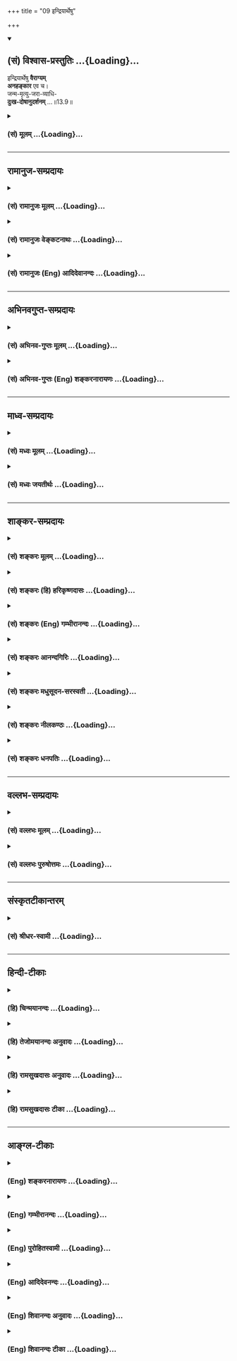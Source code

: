 +++
title = "09 इन्द्रियार्थेषु"

+++
<div class="js_include" newlevelforh1="2" title="(सं) विश्वास-प्रस्तुतिः" unfilled url="/mahAbhAratam/shlokashaH/06-bhIShma-parva/03-bhagavad-gItA-parva/saMskRtam/vishvAsa-prastutiH/13_xetra-xetrajna-yogaH/09_indriyArtheShu.md">
<details open><summary><h2>(सं) विश्वास-प्रस्तुतिः ...{Loading}...</h2></summary>

इन्द्रियार्थेषु **वैराग्यम्**  
**अनहङ्कार** एव च।  
जन्म-मृत्यु-जरा-व्याधि-  
**दुःख-दोषानुदर्शनम्** …॥13.9॥
</details>
</div>
<div class="js_include collapsed" newlevelforh1="3" title="(सं) मूलम्" unfilled url="/mahAbhAratam/shlokashaH/06-bhIShma-parva/03-bhagavad-gItA-parva/saMskRtam/mUlam/13_xetra-xetrajna-yogaH/09_indriyArtheShu.md">
<details><summary><h3>(सं) मूलम् ...{Loading}...</h3></summary>

इन्द्रियार्थेषु वैराग्यमनहङ्कार एव च।  
जन्ममृत्युजराव्याधिदुःखदोषानुदर्शनम्।।13.9।।
</details>
</div>


_________________
## रामानुज-सम्प्रदायः
<div class="js_include collapsed" newlevelforh1="3" title="(सं) रामानुजः मूलम्" unfilled url="/mahAbhAratam/shlokashaH/06-bhIShma-parva/03-bhagavad-gItA-parva/saMskRtam/rAmAnujaH/mUlam/13_xetra-xetrajna-yogaH/09_indriyArtheShu.md">
<details><summary><h3>(सं) रामानुजः मूलम् ...{Loading}...</h3></summary>

।।13.8।।**इन्द्रियार्थेषु** **वैराग्यम्** आत्मव्यतिरिक्तेषु विषयेषु
सदोषतानुसंधानेन उद्वेजनम्। **अनहंकारः** अनात्मनि देहे
आत्माभिमानरहितत्वम्; प्रदर्शनार्थम् इदम्; अनात्मीयेषु
आत्मीयाभिमानरहितत्वं च अपिविवक्षितम्।
**जन्ममृत्युजराव्याधिदुःखदोषानुदर्शनम्** -- सशरीरत्वे
जन्ममृत्युजराव्याधिदुःखस्वरूपस्य दोषस्य अवर्जनीयत्वानुसंधानम्।

</details>
</div>
<div class="js_include collapsed" newlevelforh1="3" title="(सं) रामानुजः वेङ्कटनाथः" unfilled url="/mahAbhAratam/shlokashaH/06-bhIShma-parva/03-bhagavad-gItA-parva/saMskRtam/rAmAnujaH/venkaTanAthaH/13_xetra-xetrajna-yogaH/09_indriyArtheShu.md">
<details><summary><h3>(सं) रामानुजः वेङ्कटनाथः ...{Loading}...</h3></summary>

  
  
।।13.9।। बाह्यविषयवैराग्यं हि आत्मरागनिबन्धनमित्यभिप्रायेणाह --
आत्मव्यतिरिक्तेषु विषयेष्विति। विरागस्य भावो वैराग्यम्;
तत्प्रकारमाहसदोषतानुसन्धानेनोद्वेजनमिति।
दुःखसाध्यत्वदुःखमिश्रत्वनश्वरत्वादिभिस्तेषां दोषमयत्वम्।
गर्वरूपस्याहङ्कारस्य पूर्वं निषेधादत्राहङ्कारशब्देन देहात्मभ्रमो
निवार्यत इत्याहअनात्मनीति। अहङ्कारस्य निषेधस्तन्मूलस्य सर्वत्र
तत्सहपठितस्य ममकारस्यापि निषेधं प्रदर्शयितुमित्याहप्रदर्शनार्थमिति।
शरीरप्रयुक्तजन्मादिदोषदर्शनं न ह वै सशरीरस्य सतः प्रियाप्रिययोः
\[छां.उ.8।12।1\] इत्यादिप्रकारेण शरीरस्य
हेयताप्रतिपत्त्यर्थमित्यभिप्रायेणाहसशरीरत्व इति।
जन्ममृत्युजराव्याधिभिर्जन्यं दुःखं जन्ममृत्युजराव्याधिदुःखम्; स एव दोष
इति समासार्थः। जन्मादय एव वा दुःखान्ताः सर्वे दुःखसाधनत्वाद्दुःखत्वाच्च
दोषाः। नहि तुषतण्डुलवच्छरीरमवस्थाप्य दोषाः परिहर्तुं शक्या इति दर्शयितुं
अवर्जनीयत्वोक्तिः। अनुदर्शनं भूयोभूयोदर्शनमित्याहअनुसन्धानमिति।  
  

</details>
</div>
<div class="js_include collapsed" newlevelforh1="3" title="(सं) रामानुजः (Eng) आदिदेवानन्दः" unfilled url="/mahAbhAratam/shlokashaH/06-bhIShma-parva/03-bhagavad-gItA-parva/saMskRtam/rAmAnujaH/english/AdidevAnandaH/13_xetra-xetrajna-yogaH/09_indriyArtheShu.md">
<details><summary><h3>(सं) रामानुजः (Eng) आदिदेवानन्दः ...{Loading}...</h3></summary>

13.9 'Absence of desire' with regard to sense-objects means dispassion towards all objects different from the spiritual self by the constant awareness of the evil in them. 'Absence of egotism' means freedom from the misconception that the self is the body, which is in reality different from the self. This is only an illustration standing for other misconceptions too. It indicates freedom from the feeling of possession towards things which do not belong to one. 'Perception of evil in birth,
death, old age, disease and sorrow' means the constant contemplation on the inevitable evil of birth, death, old age and sorrow while in the body.

</details>
</div>


_________________
## अभिनवगुप्त-सम्प्रदायः
<div class="js_include collapsed" newlevelforh1="3" title="(सं) अभिनव-गुप्तः मूलम्" unfilled url="/mahAbhAratam/shlokashaH/06-bhIShma-parva/03-bhagavad-gItA-parva/saMskRtam/abhinava-guptaH/mUlam/13_xetra-xetrajna-yogaH/09_indriyArtheShu.md">
<details><summary><h3>(सं) अभिनव-गुप्तः मूलम् ...{Loading}...</h3></summary>
<div class="js_include" includetitle="false" newlevelforh1="5" unfilled="" url="/purANam/mahAbhAratam/06-bhIShma-parva/03-bhagavad-gItA-parva/saMskRtam/abhinava-guptaH/mUlam/13_xetra-xetrajna-yogaH/08_amAnitvamadambhit.md"></div>
</details>
</div>
<div class="js_include collapsed" newlevelforh1="3" title="(सं) अभिनव-गुप्तः (Eng) शङ्करनारायणः" unfilled url="/mahAbhAratam/shlokashaH/06-bhIShma-parva/03-bhagavad-gItA-parva/saMskRtam/abhinava-guptaH/english/shankaranArAyaNaH/13_xetra-xetrajna-yogaH/09_indriyArtheShu.md">
<details><summary><h3>(सं) अभिनव-गुप्तः (Eng) शङ्करनारायणः ...{Loading}...</h3></summary>
<div class="js_include" includetitle="false" newlevelforh1="5" unfilled="" url="/purANam/mahAbhAratam/06-bhIShma-parva/03-bhagavad-gItA-parva/saMskRtam/abhinava-guptaH/english/shankaranArAyaNaH/13_xetra-xetrajna-yogaH/12_adhyAtmajnAnanity.md"></div>
</details>
</div>


_________________
## माध्व-सम्प्रदायः
<div class="js_include collapsed" newlevelforh1="3" title="(सं) मध्वः मूलम्" unfilled url="/mahAbhAratam/shlokashaH/06-bhIShma-parva/03-bhagavad-gItA-parva/saMskRtam/madhvaH/mUlam/13_xetra-xetrajna-yogaH/09_indriyArtheShu.md">
<details><summary><h3>(सं) मध्वः मूलम् ...{Loading}...</h3></summary>

।।13.9।। Sri Madhvacharya did not comment on this sloka.

</details>
</div>
<div class="js_include collapsed" newlevelforh1="3" title="(सं) मध्वः जयतीर्थः" unfilled url="/mahAbhAratam/shlokashaH/06-bhIShma-parva/03-bhagavad-gItA-parva/saMskRtam/madhvaH/jayatIrthaH/13_xetra-xetrajna-yogaH/09_indriyArtheShu.md">
<details><summary><h3>(सं) मध्वः जयतीर्थः ...{Loading}...</h3></summary>

।।13.9।। Sri Jayatirtha did not comment on this sloka.

</details>
</div>


_________________
## शाङ्कर-सम्प्रदायः
<div class="js_include collapsed" newlevelforh1="3" title="(सं) शङ्करः मूलम्" unfilled url="/mahAbhAratam/shlokashaH/06-bhIShma-parva/03-bhagavad-gItA-parva/saMskRtam/shankaraH/mUlam/13_xetra-xetrajna-yogaH/09_indriyArtheShu.md">
<details><summary><h3>(सं) शङ्करः मूलम् ...{Loading}...</h3></summary>

।।13.9।। --,**इन्द्रियार्थेषु** शब्दादिषु दृष्टादृष्टेषु भोगेषु
विरागभावो **वैराग्यम् अनहंकारः** अहंकाराभावः **एव च
जन्ममृत्युजराव्याधिदुःखदोषानुदर्शनं** जन्म च मृत्युश्च जरा च व्याधयश्च
दुःखानि च तेषु जन्मादिदुःखान्तेषु प्रत्येकं दोषानुदर्शनम्। जन्मनि
गर्भवासयोनिद्वारनिःसरणं दोषः; तस्य अनुदर्शनमालोचनम्। तथा मृत्यौ
दोषानुदर्शनम्। तथा जरायां प्रज्ञाशक्तितेजोनिरोधदोषानुदर्शनं परिभूतता
चेति। तथा व्याधिषु शिरोरोगादिषु दोषानुदर्शनम्। तथा दुःखेषु
अध्यात्माधिभूताधिदैवनिमित्तेषु। अथवा दुःखान्येव दोषः दुःखदोषः तस्य
जन्मादिषु पूर्ववत् अनुदर्शनम् -- दुःखं जन्म; दुःखं मृत्युः; दुःखं जरा;
दुःखं व्याधयः। दुःखनिमित्तत्वात् जन्मादयः दुःखम्; न पुनः स्वरूपेणैव
दुःखमिति। एवं जन्मादिषु दुःखदोषानुदर्शनात् देहेन्द्रियादिविषयभोगेषु
वैराग्यमुपजायते। ततः प्रत्यगात्मनि प्रवृत्तिः करणानामात्मदर्शनाय।
एवं,ज्ञानहेतुत्वात् ज्ञानमुच्यते जन्मादिदुःखदोषानुदर्शनम्।। किञ्च --,

</details>
</div>
<div class="js_include collapsed" newlevelforh1="3" title="(सं) शङ्करः (हि) हरिकृष्णदासः" unfilled url="/mahAbhAratam/shlokashaH/06-bhIShma-parva/03-bhagavad-gItA-parva/saMskRtam/shankaraH/hindI/harikRShNadAsaH/13_xetra-xetrajna-yogaH/09_indriyArtheShu.md">
<details><summary><h3>(सं) शङ्करः (हि) हरिकृष्णदासः ...{Loading}...</h3></summary>

।।13.9।। तथा --, इन्द्रियोंके शब्दादि विषयोंमें वैराग्य अर्थात् ऐहिक और
पारलौकिक भोगोंमें आसक्तिका अभाव और,अनहंकार -- अहंकारका अभाव। तथा जन्म;
मृत्यु; जरा; रोग और दुःखोंमें अर्थात् जन्मसे लेकर दुःखपर्यन्त
प्रत्येकमें अलगअलग दोषोंका देखना। जन्ममें गर्भवास और योनिद्वारा बाहर
निकलनारूप जो दोष है उसको देखना -- उसपर विचार करना। वैसे ही मृत्युमें दोष
देखना; एवं बुढ़ापेमें प्रज्ञाशक्ति और तेजका तिरोभाव और तिरस्काररूप दोष
देखना; तथा शिरपीड़ादि रोगरूप व्याधियोंमें दोषोंका देखना; अध्यात्म;
अधिभूत और अधिदैवके निमित्तसे होनेवाले तीनों प्रकारके दुःखोंमें दोष
देखना। अथवा ( यह भी अर्थ किया जा सकता है कि ) दुःख ही दोष है; इस दुःखरूप
दोषको पहले कहे हुए प्रकारसे जन्मादिमें देखना अर्थात् जन्म दुःखमय है;
मरना दुःख है; बुढ़ापा दुःख है और सब रोग दुःख हैं -- इस प्रकार देखना;
परंतु ( यह ध्यान रहे कि ) ये जन्मादि दुःखके कारण होनेसे ही दुःख हैं;
स्वरूपसे दुःख नहीं हैं। इस प्रकार जन्मादिमें दुःखरूप दोषको बारंबार
देखनेसे शरीर; इन्द्रिय और विषयभोगोंमें वैराग्य उत्पन्न हो जाता है। उससे
मनइन्द्रियादि करणोंकी आत्मसाक्षात्कार करनेके लिये अन्तरात्मामें
प्रवृत्ति हो जाती है। इस प्रकार ज्ञानका कारण होनेसे जन्मादिमें दुःखरूप
दोषकी बारंबार आलोचना करना ज्ञान कहा जाता है।

</details>
</div>
<div class="js_include collapsed" newlevelforh1="3" title="(सं) शङ्करः (Eng) गम्भीरानन्दः" unfilled url="/mahAbhAratam/shlokashaH/06-bhIShma-parva/03-bhagavad-gItA-parva/saMskRtam/shankaraH/english/gambhIrAnandaH/13_xetra-xetrajna-yogaH/09_indriyArtheShu.md">
<details><summary><h3>(सं) शङ्करः (Eng) गम्भीरानन्दः ...{Loading}...</h3></summary>

13.9 Vairagyam, non-attachment, the attitude of dispassion;
indriya-arthesu, with regard to objects of the senses, viz sound etc.,
with regard to seen or unseen objects of enjoyment; eva ca, and also;
anahankarah, absence of egotism, absence of pride;
janma-mrtyu-jara-vyadhi-duhkha-dosa-anudarsanam, seeing the evil in
birth, death, old age, diseases and miseries-seeing the evil in each one
of them from 'birth' to 'miseries'. The evil in birth consists in lying
in the womb and coming out of it; seeing, i.e. thinking, of it.
Similarly, thinking of the evil in death; so also, seeing in old age the
evil in the form of deprivation of intelligence, strength and vigour,
and becoming an object of contempt. In the same way, thinking of the
evil in diseases like headtache etc.; so also with regard to miseries
arising from causes physical, natural and supernatural. Or, duhkha-dosa
may mean the miseries themselves which are evil. Seeing, as before, that
(evil in the form of miseries) in birth etc.-birth is miserable, death
is miserable, old age is miserable, diseases are miserable. Birth etc.
are miserable because they cause misery; not that they are miseries in
themselves. \[Birth etc. are perceivable events, and as such are not
miseries in themselves.\] Thus, when one thinks of the evil in the form
of miseries in birth etc. dispassion arises with regard to the pleasures
in the body, organs and objects. From that follows the tendency of the
organs towards the indwelling Self for the realization of the Self. The
seeing of the evil in the form of misery in birth etc. is called
Knowledge because it thus becomes a cuase of the rise of Knowledge.
Moreover,

</details>
</div>
<div class="js_include collapsed" newlevelforh1="3" title="(सं) शङ्करः आनन्दगिरिः" unfilled url="/mahAbhAratam/shlokashaH/06-bhIShma-parva/03-bhagavad-gItA-parva/saMskRtam/shankaraH/AnandagiriH/13_xetra-xetrajna-yogaH/09_indriyArtheShu.md">
<details><summary><h3>(सं) शङ्करः आनन्दगिरिः ...{Loading}...</h3></summary>

।।13.8।। न केवलममानित्वादीन्येव ज्ञानस्यान्तरङ्गसाधनानि किंतु
वैराग्यादीन्यपि तथाविधानि सन्तीत्याह -- **किञ्चेति।**
दृष्टादृष्टेष्वनेकार्थेषु रागे तत्प्रतिबद्धं ज्ञानं नोत्पद्येतेति मत्वा
व्याकरोति -- **इन्द्रियेति।** आविर्भूतो गर्वोऽहंकारस्तदभावोऽपि
ज्ञानहेतुरित्याह -- **अनहंकार इति।** इन्द्रियार्थेषु
वैराग्यमुक्तमुपपादयति -- **जन्मेति।** प्रत्येकं दोषानुदर्शनमित्युक्तं
तत्र जन्मनि दोषानुदर्शनं विशदयति -- **जन्मनीति।** यथा जन्मनि
दोषानुसंधानं तथा मृत्यौ दोषस्य सर्वमर्मनिकृन्तनादेरालोचनं कार्यमित्याह
-- **तथेति।** जन्मनि मृत्यौ च दोषानुसंधानवज्जरादिष्वपि दोषानुसंधानं
कर्तव्यमित्याह -- **तथेति।** व्याधिषु दोषस्यासह्यतारूपस्यानुसंधानं;
दुःखेषु त्रिविधेष्वपि दोषानुसंधानं प्रसिद्धम्। व्याख्यानान्तरमाह --
**अथवेति।** यथा जन्मादिषु दुःखान्तेषु दोषदर्शनमुक्तं तथा तेष्वेव
दुःखाख्यदोषस्य दर्शनं स्फुटयति -- **दुःखमित्यादिना।** कथं जन्मादीनां
बाह्येन्द्रियग्राह्याणां दुःखत्वं तत्राह -- **दुःखेति।** जन्मादिषु
दोषानुदर्शनकृतं फलमाह -- **एवमिति।** वैराग्ये सत्यात्मदृष्ट्यर्थं
करणानां तदाभिमुख्येन प्रवृत्तिरिति वैराग्यफलमाह -- **तत इति।**
जन्मादिदुःखदोषानुदर्शनं ज्ञानहेतुषु किमित्युपसंख्यातमित्याशङ्क्य
वैराग्यद्वारा धीहेतुत्वादित्याह -- **एवमिति।**


</details>
</div>
<div class="js_include collapsed" newlevelforh1="3" title="(सं) शङ्करः मधुसूदन-सरस्वती" unfilled url="/mahAbhAratam/shlokashaH/06-bhIShma-parva/03-bhagavad-gItA-parva/saMskRtam/shankaraH/madhusUdana-sarasvatI/13_xetra-xetrajna-yogaH/09_indriyArtheShu.md">
<details><summary><h3>(सं) शङ्करः मधुसूदन-सरस्वती ...{Loading}...</h3></summary>

।।13.9।। किंचइन्द्रियार्थेष्विति। इन्द्रियार्थेषु शब्दादिषु
दृष्टेष्वानुश्रविकेषु वा भोगेषु रागविरोधिन्यस्पृहात्मिका
चित्तवृत्तिर्वैराग्यम्। आत्मश्लाघनाभावेऽपि मनसि प्रादुर्भूतोऽहं
सर्वोत्कृष्ट इति गर्वोऽहंकारस्तदभावोऽनहंकारः। अयोगव्यवच्छेदार्थ एवकारः।
समुच्चयार्थश्चकारः। तेनामानित्वादीनां विंशतिसंख्याकानां समुच्चितो योग एव
ज्ञानमिति प्रोक्तं न त्वेकस्याप्यभाव इत्यर्थः। जन्मनो गर्भवासयोनिद्वारा
निस्सरणरूपस्य; मृत्योः सर्वमर्मच्छेदनरूपस्य; जरायाः
प्रज्ञाशक्तितेजोनिरोधपरपरिभवादिरूपायाः; व्याधीनां ज्वरातिसारादिरूपाणां;
दुःखानामिष्टवियोगानिष्टसंयोगजानामध्यात्माधिभूताधिदैवनिमित्तानां दोषस्य
वातपित्तश्लेष्ममलमूत्रादिपरिपूर्णत्वेन कायजुगुप्सितत्वस्य चानुदर्शनं
पुनःपुनरालोचनम्। जन्मादिदुःखान्तेषु दोषस्यानुदर्शनं;
जन्मादिव्याध्यन्तेषु दुःखरूपदोषस्यानुदर्शनमिति वा। इदं च
विषयवैराग्यहेतुत्वेनात्मदर्शनस्योपकरोति।

</details>
</div>
<div class="js_include collapsed" newlevelforh1="3" title="(सं) शङ्करः नीलकण्ठः" unfilled url="/mahAbhAratam/shlokashaH/06-bhIShma-parva/03-bhagavad-gItA-parva/saMskRtam/shankaraH/nIlakaNThaH/13_xetra-xetrajna-yogaH/09_indriyArtheShu.md">
<details><summary><h3>(सं) शङ्करः नीलकण्ठः ...{Loading}...</h3></summary>

।।13.9।। इन्द्रियार्थेषु दृष्टेषु आनुश्रविकेषु वा शब्दादिषु वैराग्यं
रागाभावः। अनहंकारो दर्पराहित्यम्। अयोगव्यवच्छेदार्थ एवकारः।
समुच्चयार्थश्चकारः। जन्मादिषु जायमानं दुःखं परस्य व्यथादोषाश्च
दैन्यादयस्तेषामनुदर्शनम्।

</details>
</div>
<div class="js_include collapsed" newlevelforh1="3" title="(सं) शङ्करः धनपतिः" unfilled url="/mahAbhAratam/shlokashaH/06-bhIShma-parva/03-bhagavad-gItA-parva/saMskRtam/shankaraH/dhanapatiH/13_xetra-xetrajna-yogaH/09_indriyArtheShu.md">
<details><summary><h3>(सं) शङ्करः धनपतिः ...{Loading}...</h3></summary>

।।13.9।। किंचैहिकामुष्मिकेन्द्रियार्थेषु शब्दादिविषयेषु रागाभावो
वैराग्यम्। अहं सर्वोत्तम इति मनसि प्रादुर्भूतो
गर्वोऽहंकारस्तदभावोऽनहंकारः।
गर्वस्योक्तानुक्तनाशकत्वादनहंकारस्यावश्यसंपाद्यत्वद्योतनार्थ
अयोगव्ययवच्छेदार्थ एवकारः। समुच्चयार्थश्चकारः। तेनामानित्वादीनां
विंशतिसंख्याकानां समुच्चितो योग एव ज्ञानमिति प्रोक्तं नत्वेकस्याप्यभाव
इत्यर्थ इति केचित्। आचार्यैस्तु सुगमत्वादव्ययार्थः सर्वत्र न
प्रदर्श्यते। जन्ममृत्युजराव्याधिदुःखदोषानुर्दशनं जन्मादिषु दुःखान्तेषु
प्रत्येकं दोषानुदर्शनम्। यद्वा दुःखान्येव दोषो दुःखदोषस्तस्य जन्मादिषु
दर्शनमालोजनं जन्मादयो दुःखनिमित्तत्वाद्दुःखं दुःखानि पुनः स्वरुपेणैव
दुःखमित्येवं जन्मादिषु दुःखदोषानुदर्शनाद्देहेन्द्रियादिविषयाणां भोगेषु
वैराग्यमुपजायते। ततश्चात्मदर्शनाय प्रत्यगात्मनि करणानां
प्रवृत्तिर्भवतीत्येवं ज्ञानहेतुत्वाज्जन्मादिषु दुःखदषानुदर्शनं
ज्ञानमुच्यते। तथाचोक्तं विष्णुपुराणे -- आध्यात्मिकादि मैत्रेय ज्ञात्वा
तापत्रयं बुधः। उत्पन्नज्ञानवैराग्यः प्राप्नोत्यात्यन्तिकं लयम्।
आध्यात्मिको वै द्विविधः शारीरो मानसस्तथा। शारीरो बहुभिर्मेदैर्भिद्यते
श्रयतां च सः। शिरोरोगप्रतिश्यायज्वरशूलभगन्दरैः।
गुल्मार्शःश्वासश्वयथुच्छर्द्यादिभिरनेकधा।
तथाक्षिरोगातीसारकुष्ठाङ्गमयसंज्ञिकैः। भिद्यते देहजस्तापो मानसं
श्रोतुमर्हसि। इत्येवमादिकैर्भेदैस्तापो ह्यात्धात्मिकः स्मृतः।
मृगपक्षिमनुष्याद्यैः पिशाचोरगराक्षसैः। सरीसृपाद्यैश्च नृणां जन्यते
चाधिभोतिकः। शीतोष्णवातवर्षाम्बुविद्युदादिसमुद्भवः। तापो द्विजवरश्रेष्ठ
कथ्यते चाधिदैविकः। गर्भजन्मजराज्ञानमृत्युनारकजं तथा। दुःखं सहस्त्रोशो
भेदैर्भिद्यते मुनिसत्तम्। सुकुमारतुनुर्गर्भे जन्तुर्बहुमलावृते।
उल्बसंवेष्टितो भग्नपृष्ठग्रीवास्थिसंहतिः।
अत्यम्लकटुतीक्ष्णोष्णलवणैर्मार्तुभोजनैः। अतितापिभिरत्यर्थ
वर्धमानातिवेदनः। प्रसारणाकुञ्चनादेर्नाङ्गानां प्रभुरात्मनः।
शकृन्मूत्रमहापङ्कशायी सर्वत्र पीडितः। निरुच्छ्वासः सचैतन्यः
स्मरञ्जन्मशतान्यथ। आस्ते गर्भेऽतिदुःखेन निजकर्मनिबनधनः। जायमानः
पुरीषासृङ्यूत्रशुक्राविलाननः। प्राजापत्येन वातेन पीज्यमानावस्थिबन्धनः।
अधोमुखो वै क्रियते प्रबलैः सूतिमारुतैः। क्लेशैर्निष्कान्तिमाप्नोति
क्रकचैरिव दारितः। पूतिव्रणान्निःपतितो धरायां कृमिको यथा। जराजर्जरदेहश्च
शिथिलावयवः पुमान्। विगलच्धीर्णदशनो वलीस्त्रायुशिरावृतः। दुरप्रनष्टनयनो
व्योमान्तर्गततारकः। नासाविवरनिर्यातलोमपुञ्जश्र्चलद्वपुः।
प्रकटीकृतस्थिर्नतपृष्टास्थिसंहतिः। उत्सन्नजढराग्नित्वाल्पाहारो
विचेष्टितः। कृच्छ्रचंक्रमणोत्थानशयनासनचेष्टितः। मन्दीभवच्छ्रोत्रनेत्रः
स्त्रवल्लालाविलाननः आपन्नैस्तः समस्थैश्च करणऐर्मरणोन्मुखः।
तत्क्षणेऽप्यनुभूतानामस्तार्ताखिलवस्तुनाम्। सकृदुच्चरिते वाक्ये
समुद्भूतमहाश्रमः। श्वासकासमहायामममुद्भूतप्रजागरः। अन्येनोत्थाप्यतेऽन्येन
तथा संवेश्यते जरी। भृत्यात्मपुत्रदाराणामवमानास्पदीकृतः। संस्मरन्योवने
दीर्घं निश्वसत्यतितापितः। ,एवमादीनि दुःखानि जरायामनुभूय वै। मरणे यानि
दुःखानि जरायामनुभूय वै। मरणै यानि दुःखानि प्राप्नोति श्रृणु तान्यपि।
श्वथग्रीवाङ्गिस्तोऽथ व्याप्तो वेपथुना भृशम्। मुहुर्ग्लान्या परवशो
मुहुर्ज्ञानलवान्वितः। हिरण्यधान्यकास्योग्रैश्छिद्यमानास्तिबन्धनः। एते
कथं भविष्यन्ति ममेति ममताकुलः। मर्मभिद्भिर्महारोगैः क्रकचैरिव दारुणैः।
शरैरिवान्तकास्योग्रेश्छिद्यमानास्थिबन्धनः। विवर्तमानताराक्षिर्हस्तं पादं
मुहुः क्षिपन्। संशुष्यमाणताल्वौष्ठकण्ठो घुरघुरायते। निरुद्धकण्ठो
दोषौघैरुदानश्वासपीडितः। तापेन महता व्याप्तस्तृषा चार्तस्तथा क्षुधा।
कल्शादुत्क्रान्तिमाप्नोति याम्यकिंकरपीडितः। ततश्च यातनादेहं क्लेशेन
प्रतिपद्यते। एतान्यन्यानि चोग्राणि दुःखानि मरणे नृणाम्।।35।। इत्यादि
भाष्यस्योपलक्षणार्थत्वेन जन्मादिषु दुःखदोषयोरनुदर्शनं
जन्ममृत्युजराव्याधिदुःखदोषाणामनुदर्शनमिति वा। दोषश्च वातपित्त
श्लेष्ममलमूत्रादिपरिपूर्णत्वेन कायजुगुप्सतत्वरुपः दैन्यादिरुपश्चेत्यपि
बोध्यम्।

</details>
</div>


_________________
## वल्लभ-सम्प्रदायः
<div class="js_include collapsed" newlevelforh1="3" title="(सं) वल्लभः मूलम्" unfilled url="/mahAbhAratam/shlokashaH/06-bhIShma-parva/03-bhagavad-gItA-parva/saMskRtam/vallabhaH/mUlam/13_xetra-xetrajna-yogaH/09_indriyArtheShu.md">
<details><summary><h3>(सं) वल्लभः मूलम् ...{Loading}...</h3></summary>

।।13.9।। इन्द्रियार्थेष्विति -- विषयेषु।

</details>
</div>
<div class="js_include collapsed" newlevelforh1="3" title="(सं) वल्लभः पुरुषोत्तमः" unfilled url="/mahAbhAratam/shlokashaH/06-bhIShma-parva/03-bhagavad-gItA-parva/saMskRtam/vallabhaH/puruShottamaH/13_xetra-xetrajna-yogaH/09_indriyArtheShu.md">
<details><summary><h3>(सं) वल्लभः पुरुषोत्तमः ...{Loading}...</h3></summary>

  
  
।।13.9।। इन्द्रियार्थेषु इन्द्रियभोगेषु वैराग्यम्। अनहङ्कार एव च; च पुनः
अहङ्कारराहित्यम्। एवकारेणाऽस्यावश्यकत्वं ज्ञापितम्। जन्मादिषु
दुःखदोषयोरनुदर्शनं विचारः। तथाहि। जन्म -- अजन्मनो ब्रह्मांशस्याऽपि
योनिमलादिसम्बन्धः। मृत्युर्भगवद्विस्मरणं; जरा शक्तिह्रासः; व्याधिः
रोगादिक्लेशः।  
  

</details>
</div>


_________________
## संस्कृतटीकान्तरम्
<div class="js_include collapsed" newlevelforh1="3" title="(सं) श्रीधर-स्वामी" unfilled url="/mahAbhAratam/shlokashaH/06-bhIShma-parva/03-bhagavad-gItA-parva/saMskRtam/shrIdhara-svAmI/13_xetra-xetrajna-yogaH/09_indriyArtheShu.md">
<details><summary><h3>(सं) श्रीधर-स्वामी ...{Loading}...</h3></summary>

।।13.9।। किंच **-- इन्द्रियार्थेष्विति।** जन्मादिषु दुःखदोषयोरनुदर्शनं
पुनःपुनरालोचनम्। दुःखरूपस्य दोषस्यानुदर्शनमिति वा। स्पष्टमन्यत्।

</details>
</div>


_________________
## हिन्दी-टीकाः
<div class="js_include collapsed" newlevelforh1="3" title="(हि) चिन्मयानन्दः" unfilled url="/mahAbhAratam/shlokashaH/06-bhIShma-parva/03-bhagavad-gItA-parva/hindI/chinmayAnandaH/13_xetra-xetrajna-yogaH/09_indriyArtheShu.md">
<details><summary><h3>(हि) चिन्मयानन्दः ...{Loading}...</h3></summary>

।।13.9।। इन्द्रियों के विषयों के प्रति वैराग्य इसका अर्थ जगत् से पलायन
करना नहीं है। विषयों के साथ रहते हुए भी मन से उनका चिन्तन न करना तथा
उनमें आसक्त न होना; यह वैराग्य का अर्थ है। जो व्यक्ति विषयों से दूर
भागकर कहीं जंगलों में बैठकर उनका चिन्तन करता रहता है; वह तो अपनी वासनाओं
का केवल दमन कर रहा होता है; ऐसे पुरुष को भगवान् ने मिथ्याचारी कहा
है। अहंकार का अभाव व्यष्टिगत जीवभाव का उदय केवल तभी होता है; जब हम
शरीरादि उपाधियों के साथ तथा उनके अनुभवों के साथ तादात्म्य करते हैं। अपने
शुद्ध आत्मस्वरूप में स्थित होने के लिए आवश्यक पूर्व गुण यह है कि हम इस
मिथ्या तादात्म्य को विचार के द्वारा नष्ट कर दें। यह प्रक्रिया भूमि जोतने
के पूर्व घासपात को दूर करने के तुल्य ही है। दुखदोषानुदर्शनम् वर्तमान दशा
से असन्तुष्टि ही हमें नवीन; श्रेष्ठतर और सुखद स्थिति को प्राप्त करने के
लिए प्रेरित कर सकती है। जब तक किसी राष्ट्र या समाज के लोगों में इस बात
की जागरूकता नहीं आती है कि उनकी वर्तमान दशा अत्यन्त घृणित और दुखपूर्ण
है; तब तक वे अपने दुखों को भूलकर अपने आप को ही उस दशा में जीने के अनुकूल
बना लेते हैं। यही कारण है कि प्रत्येक राजनीतिक नेता या समाज सेवक;
सर्वप्रथम; लोगों को उनकी पतित और दरिद्रता की दशा का बोध कराता है। जब
लोगों में इस बात की जागरूकता आ जाती है; तब वे उत्साह के साथ; श्रेष्ठतर
आनन्द और समृद्ध जीवन जीने का प्रयत्न करने को तत्पर हो ज्ााते हैं। यही
पद्धति सांस्कृतिक और आध्यात्मिक क्षेत्रों में भी प्रयोज्य है। जब तक साधक
को अपने आन्तरिक व्यक्तित्व के बन्धनों का पूर्णतया भान नहीं होता है; तब
तक वह स्वनिर्मित दुख के गर्त में पड़ा रहता है; और उससे बाहर आने के लिए
कदापि प्रयत्न नहीं करता है। मानव शरीर और मन में अपने आप को परिस्थिति के
अनुकूल बना लेने की अद्भुत् क्षमता है। वे अत्यन्त घृणित अवस्था को भी
स्वीकार कर लेते हैं यहाँ तक कि उसी में सुख भी अनुभव करने लगते हैं। इसलिए;
यहाँ साधक को अपनी वर्तमान दशा के दोषों को विचारपूर्वक देखने का उपदेश
दिया गया है। एक बार जब वह अपनी बद्धावस्था को पूर्णतया समझ लेगा; तब उसमें
आवश्यक आध्यात्मिक जिज्ञासा; बौद्धिक सार्मथ्य; मानसिक उत्साह और शारीरिक
साहस आदि समस्त गुण आ जायेंगे; जिनके द्वारा वह आध्यात्मिक पूर्णता की
उपलब्धि सरलता से कर सकेगा। जन्ममृत्युजराव्याधि में दोष का दर्शन प्रत्येक
शरीर को ये विकार प्राप्त होते हैं। इनमें से प्रत्येक विकार नयेनये दुखों
का स्रोत है। इन समस्त विकारों से प्राप्त होने वाले दुखों के प्रति
जागरूकता आ जाने पर वह पुरुष उनसे मुक्ति पाने के लिए अधीर हो जाता है। दुख
के विरुद्ध विद्रोह का यह भाव ही वह प्रेरक तत्त्व है; जो साधकों को
पूर्णत्व के शिखर तक शीघ्रता से पहुँचने के लिए प्रेरित करता है। आगे कहते
हैं

</details>
</div>
<div class="js_include collapsed" newlevelforh1="3" title="(हि) तेजोमयानन्दः अनुवादः" unfilled url="/mahAbhAratam/shlokashaH/06-bhIShma-parva/03-bhagavad-gItA-parva/hindI/tejomayAnandaH/anuvAdaH/13_xetra-xetrajna-yogaH/09_indriyArtheShu.md">
<details><summary><h3>(हि) तेजोमयानन्दः अनुवादः ...{Loading}...</h3></summary>

।।13.9।। इन्द्रियों के विषय के प्रति वैराग्य, अहंकार का अभाव, जन्म,
मृत्यु, वृद्धवस्था, व्याधि और दुख में दोष दर्शन...৷৷.।।

</details>
</div>
<div class="js_include collapsed" newlevelforh1="3" title="(हि) रामसुखदासः अनुवादः" unfilled url="/mahAbhAratam/shlokashaH/06-bhIShma-parva/03-bhagavad-gItA-parva/hindI/rAmasukhadAsaH/anuvAdaH/13_xetra-xetrajna-yogaH/09_indriyArtheShu.md">
<details><summary><h3>(हि) रामसुखदासः अनुवादः ...{Loading}...</h3></summary>

।।13.9।। इन्द्रियोंके विषयोंमें वैराग्यका होना, अहंकारका भी न होना और
जन्म, मृत्यु, वृद्धावस्था तथा व्याधियोंमें दुःखरूप दोषोंको बार-बार
देखना।

</details>
</div>
<div class="js_include collapsed" newlevelforh1="3" title="(हि) रामसुखदासः टीका" unfilled url="/mahAbhAratam/shlokashaH/06-bhIShma-parva/03-bhagavad-gItA-parva/hindI/rAmasukhadAsaH/TIkA/13_xetra-xetrajna-yogaH/09_indriyArtheShu.md">
<details><summary><h3>(हि) रामसुखदासः टीका ...{Loading}...</h3></summary>

।।13.9।।***व्याख्या --***  **इन्द्रियार्थेषु वैराग्यम् --** लोकपरलोकके
शब्दादि समस्त विषयोंमें इन्द्रियोंका खिंचाव न होना ही इन्द्रियोंके
विषयोंमें रागरहित होना है। इन्द्रियोंका विषयोंके साथ सम्बन्ध होनेपर भी
तथा शास्त्रके अनुसार जीवननिर्वाहके लिये इन्द्रियोंद्वारा विषयोंका सेवन
करते हुए भी साधकको विषयोंमें राग; आसक्ति; प्रियता नहीं होनी
चाहिये।**उपाय --** (1) विषयोंमें राग होनेसे ही विषयोंकी महत्ता दीखती है;
संसारमें आकर्षण होता है और इसीसे सब पाप होते हैं। अगर हमारा विषयोंमें ही
राग रहेगा तो तत्त्वबोध कैसे होगा परमात्मतत्त्वमें हमारी स्थिति कैसे होगी
अगर रागका त्याग कर दें तो परमात्मामें स्थिति हो जायगी -- ऐसा विचार
करनेसे विषयोंसे वैराग्य हो जाता है। (2) बड़ेबड़े धनी; शूरवीर; राजामहाराजा
हुए और उन्होंने बहुतसे भोगोंको भोगा; पर अन्तमें उनका क्या रहा कुछ नहीं
रहा। उनके शरीर कमजोर हो गये और अन्तमें सब चले गये। इस प्रकार विचार
करनेसे भी वैराग्य हो जाता है। (3) जिन्होंने भोग नहीं भोगे हैं; जिनके पास
भोगसामग्री नहीं है; जो संसारसे विरक्त हैं; उनकी अपेक्षा जिन्होंने बहुत
भोग भोगे हैं और भोग रहे हैं; उनमें क्या विलक्षणता; विशेषता आयी कुछ नहीं;
प्रत्युत भोग भोगनेवाले तो शोकचिन्तामें डूबे हुए हैं। ऐसा विचार करनेसे भी
वैराग्य होता है।**अनहंकार एव च --** प्रत्येक व्यक्तिके अनुभवमें मैं हूँ
-- इस प्रकारकी एक वृत्ति होती है। यह वृत्ति ही शरीरके साथ मिलकर मैं शरीर
हूँ -- इस प्रकार एकदेशीयता अर्थात् अहंकार उत्पन्न कर देती है। इसीके कारण
शरीर; नाम; क्रिया; पदार्थ; भाव; ज्ञान; त्याग; देश; काल आदिके साथ अपना
सम्बन्ध मानकर जीव ऊँचनीच योनियोंमें जन्मतामरता रहता है (गीता 13। 21)। यह
अहंकार साधनमें प्रायः बहुत दूरतक रहता है। वास्तवमें इसकी सत्ता नहीं है;
फिर भी स्वयंकी मान्यता होनेके कारण व्यक्तित्वके रूपमें इसका भान होता
रहता है। भगवान्द्वारा ज्ञानके साधनोंमें इस पदका प्रयोग किये जानेका
तात्पर्य शरीरादिमें माने हुए अहंकारका सर्वथा अभाव करनेमें है क्योंकि
जडचेतनका यथार्थ बोध होनेपर इसका सर्वथा अभाव हो जाता है। मनुष्यमात्र
अहंकाररहित हो सकता है; इसीलिये भगवान् यहाँ **अनहंकारः** पदसे अहंकारका
त्याग करनेकी बात कहते हैं। अभिमान और अहंकारका प्रयोग एक साथ होनेपर उनसे
अलगअलग भावोंका बोध होता है। सांसारिक चीजोंके सम्बन्धसे अभिमान पैदा होता
है। ऐसे ही त्याग; वैराग्य; विद्या आदिको लेकर अपनेमें विशेषता देखनेसे भी
अभिमान पैदा होता है। शरीरको ही अपना स्वरूप माननेसे अंहकार पैदा होता है।
यहाँ,**अनहंकारः** पदसे अभिमान और अहंकार -- दोनोंके सर्वथा अभावका अर्थ
लेना चाहिये। मनुष्यको नींदसे जगनेपर सबसे पहले अहम् अर्थात् मैं हूँ -- इस
वृत्तिका ज्ञान होता है। फिर मैं अमुक शरीर; नाम; जाति; वर्ण; आश्रम आदिका
हूँ -- ऐसा अभिमान होता है। यह एक क्रम है। इसी प्रकार पारमार्थिक मार्गमें
भी अहंकारके नाशका एक क्रम है। सबसे पहले स्थूलशरीरसे सम्बन्धित धनादि
पदार्थोंका अभिमान मिटता है। फिर कर्मेन्द्रियोंके सम्बन्धसे रहनेवाले
कर्तृत्वाभिमानका नाश होता है। उसके बाद बुद्धिकी प्रधानतासे रहनेवाला
ज्ञातापनका अहंकार मिटता है। अन्तमें अहम् वृत्तिकी प्रधानतासे जो
साक्षीपनका अहंकार है; वह भी मिट जाता है। तब सर्वत्र परिपूर्ण
सच्चिदानन्दघन स्वरूप स्वतः रह जाता है।**उपाय --** (1) अपनेमें
श्रेष्ठताकी भावनासे ही अभिमान पैदा होता है। अभिमान तभी होता है; जब
मनुष्य दूसरोंकी तरफ देखकर यह सोचता है कि वे मेरी अपेक्षा तुच्छ है। जैसे;
गाँवभरमें एक ही लखपति हो तो दूसरोंको देखकर उसको लखपति होनेका अभिमान होता
है। परन्तु अगर दूसरे सभी करोड़पति हों तो उसको अपने लखपति होनेका अभिमान
नहीं होता। अतः अभिमानरूप दोषको मिटानेके लिये साधकको चाहिये कि वह
दूसरोंकी कमीकी तरफ कभी न देखे; प्रत्युत अपनी कमियोंको देखकर उनको दूर करे
**(टिप्पणी प₀ 681.1)**। (2) एक ही आत्मा जैसे इस शरीरमें व्याप्त है; ऐसे
ही वह अन्य शरीरोंमें भी व्याप्त है -- **सर्वगतः** (गीता 2। 24)। परन्तु
मनुष्य अज्ञानसे सर्वव्यापी आत्माको एक अपने शरीरमें ही सीमित मानकर शरीरको
मैं मान लेता है। जैसे मनुष्य बैंकमें रखे हुए बहुतसे रुपयोंमेंसे केवल
अपने द्वारा जमा किये हुए कुछ रुपयोंमें ही ममता करके; उनके साथ अपना
सम्बन्ध मानकर अपनेको धनी मान लेता है; ऐसे ही एक शरीरमें मैं शरीर हूँ --
ऐसी अहंता करके वह कालसे सम्बन्ध मानकर मैं इस समयमें हूँ; देशसे सम्बन्ध
मानकर मैं यहाँ हूँ; बुद्धिसे सम्बन्ध मानकर मैं समझदार हूँ; वाणीसे
सम्बन्ध मानकर मैं वक्ता हूँ आदि अहंकार कर लेता है। इस प्रकारके सम्बन्ध न
मानना ही अहंकार रहित होनेका उपाय है। (3) शास्त्रोंमें परमात्माका
सच्चिदानन्दघनरूपसे वर्णन आया है। सत् (सत्ता); चित् (ज्ञान) और आनन्द
(अविनाशी सुख) -- ये तीनों परमात्माके भिन्नभिन्न स्वरूप नही हैं; प्रत्युत
एक ही परमात्मतत्त्वके तीन नाम हैं। अतः साधक इन तीनोंमेंसे किसी एक
विशेषणसे भी परमात्माका लक्ष्य करके निर्विकल्प **(टिप्पणी प₀ 681.2)** हो
सकता है। निर्विकल्प होनेसे उसको परमात्मतत्त्वमें अपनी स्वतःसिद्ध
स्थितिका,अनुभव हो जाता है और अहंकारका सर्वथा नाश हो जाता है। इसको इस
प्रकार समझना चाहिये -- **(क) सत् --** परमात्मतत्त्व सदासे ही था; सदासे
है और सदा ही रहेगा। वह कभी बनताबिगड़ता नहीं; कमज्यादा भी नहीं होता; सदा
ज्योंकात्यों रहता है -- ऐसा बुद्धिके द्वारा विचार करके निर्विकल्प होकर
स्थिर हो जानेसे साधकका बुद्धिसे सम्बन्धविच्छेद हो जाता है और उस
सत्तत्त्वमें अपनी वास्तविक स्थितिका अनुभव हो जाता है। ऐसा अनुभव होनेपर
फिर अहंकार नहीं रहता।**(ख) चित् --** जैसे प्रत्येक व्यक्तिके शरीरादि
अहम् के अन्तर्गत दृश्य हैं; ऐसे ही अहम् भी (मैं; तू; यह और वहके रूपमें)
एक ज्ञानके अन्तर्गत दृश्य है **(टिप्पणी प₀ 681.3)**। उस ज्ञान(चेतन) में
निर्विकल्प होकर स्थिर हो जानेसे परमात्मतत्त्वमें स्वतःसिद्ध स्थितिका
अनुभव हो जाता है। फिर अहंकार नहीं रहता।**(ग) आनन्द --** साधकलोग प्रायः
बुद्धि और अहङ्को प्रकाशित करनेवाले चेतनको भी बुद्धिके द्वारा ही जाननेकी
चेष्टा किया करते हैं। वास्तवमें बुद्धिके द्वारा जाने अर्थात् सीखे हुए
विषयको ज्ञान की संज्ञा देना और उससे अपनेआपको ज्ञानी मान लेना भूल ही है।
बुद्धिको प्रकाशित करनेवाला तत्त्व बुद्धिके द्वारा कैसे जाना जा सकता है
यद्यपि साधकके पास बुद्धिके सिवाय ऐसा और कोई साधन नहीं है; जिससे वह
तत्त्व जाना जा सके; तथापि बुद्धिके द्वारा केवल जड संसारकी वास्तविकताको
ही जाना जा सकता है। बुद्धि जिससे प्रकाशित होती है; उस तत्त्वको बुद्धि
नहीं जान सकती। उस तत्त्वको जाननेके लिये बुद्धिसे भी सम्बन्धविच्छेद करना
आवश्यक है। बुद्धिको प्रकाशित करनेवाले परमात्मतत्त्वमें निर्विकल्परूपसे
स्थित हो जानेपर बुद्धिसे सर्वथा सम्बन्धविच्छेद हो जाता है। फिर एक
आनन्दस्वरूप (जहाँ दुःखका लेश भी नहीं है) परमात्मतत्त्व ही शेष रह जाता
है; जो स्वयं ज्ञानस्वरूप और सत्स्वरूप भी है। इस प्रकार तत्त्वमें
निर्विकल्प (चुप) हो जानेपर आनन्दहीआनन्द है -- ऐसा अनुभव होता है। ऐसा
अनुभव होनेपर फिर अहंकार नहीं रहता।**जन्ममृत्युजराव्याधिदुःखदोषानुदर्शनम्
--** जन्म; मृत्यु; वृद्धावस्था और रोगोंके दुःखरूप दोषोंको बारबार देखनेका
तात्पर्य है -- जैसे आँवामें मटका पकता है; ऐसे ही जन्मसे पहले माताके
उदरमें बच्चा जठराग्निमें पकता रहता है। माताके खाये हुए नमक; मिर्च आदि
क्षार और तीखे पदार्थोंसे बच्चेके शरीरमें जलन होती है। गर्भाशयमें
रहनेवाले सूक्ष्म जन्तु भी बच्चेको काटते रहते हैं। प्रसवके समय माताको जो
पीड़ा होती है; उसका कोई अन्दाजा नहीं लगाया जा सकता। वैसी ही पीड़ा उदरसे
बाहर आते समय बच्चेको होती है। इस तरह जन्मके दुःखरूप दोषोंका बारबार विचार
करके इस विचाको दृढ़ करना कि इसमें केवल दुःखहीदुःख है। जो जन्मता है; उसको
मरना ही पड़ता है -- यह नियम है। इससे कोई बच ही नहीं सकता। मृत्युके समय
जब प्राण शरीरसे निकलते हैं; तब हजारों बिच्छू शरीरमें एक साथ डंक मारते
हों -- ऐसी पीड़ा होती है। उम्रभरमें कमाये हुए धनसे; उम्रभरमें रहे हुए
मकानसे और अपने परिवारसे जब वियोग होता है और फिर उनके मिलनेकी सम्भावना
नहीं रहती; तब (ममताआसक्तिके कारण) बड़ा भारी दुःख होता है। जिस धनको कभी
किसीको दिखाना नहीं चाहता था; जिस धनको परिवारवालोंसे छिपाछिपाकर तिजोरीमें
रखा था; उसकी चाबी परिवारवालोंके हाथमें पड़ी देखकर मनमें असह्य वेदना होती
है। इस तरह मृत्युके दुःखरूप दोषोंको बारबार देखे। वृद्धावस्थामें शरीर और
अवयवोंकी शक्ति क्षीण हो जाती है; जिससे चलनेफिरने; उठनेबैठनेमें कष्ट होता
है। हरेक तरहका भोजन पचता नहीं। बड़ा होनेके कारण परिवारसे आदर चाहता है;
पर कोई प्रयोजन न रहनेसे घरवाले निरादर; अपमान करते हैं। तब मनमें पहलेकी
बातें याद आती हैं कि मैंने धम कमाया है;,इनको पालापोसा है; पर आज ये मेरा
तिरस्कार कर रहे हैं इन बातोंको लेकर बड़ा दुःख होता है। इस तरह
वृद्धावस्थाके दुःखरूप दोषोंको बारबार देखे। यह शरीर व्याधियोंका; रोगोंका
घर है -- **शरीरं व्याधिमन्दिरम्।** शरीरमें वात; कफ आदिसे पैदा होनेवाले
अनेक प्रकारके रोग होते रहते हैं और न रोगोंसे शरीरमें बड़ी पीड़ा होती है।
इस तरह रोगोंके दुःखरूप दोषोंको बारबार देखे।  
  
यहाँ बारबार देखनेका तात्पर्य बारबार चिन्तन करनेसे नहीं है; प्रत्युत
विचार करनेसे है। जन्म; मृत्यु; वृद्धावस्था और रोगोंके दुःखोंको बारबार
देखनेसे अर्थात् विचार करनेसे उनके मूल कारण -- उत्पत्तिविनाशशील
पदार्थोंमें राग स्वाभाविक ही कम हो जाता है अर्थात् भोगोंसे वैराग्य हो
जाता है। तात्पर्य है कि जन्म; मृत्यु आदिके दुःखरूप दोषोंको देखना भोगोंसे
वैराग्य होनेमें हेतु है क्योंकि भोगोंके रागसे अर्थात् गुणोंके सङ्गसे ही
जन्म होता है -- **कारणं गुणसङ्गोऽस्य सदसद्योनिजन्मसु** (गीता 13। 21) और
जो जन्म होता है; वह सम्पूर्ण दुःखोंका कारण है। भगवान्ने पुनर्जन्मको
दुःखालय बताया है -- **पुनर्जन्म दुःखालयमशाश्वतम्** (गीता 8। 15)।  
  
शरीर आदि जड पदार्थोंके साथ अपना सम्बन्ध माननेसे; उनको महत्त्व देनेसे;
उनका आश्रय लेनेसे ही सम्पूर्ण दोष उत्पन्न होते हैं -- **देहाभिमानिनि
सर्वे दोषाः प्रादुर्भवन्ति।** परमात्माका स्वरूप अथवा उसका ही अंश होनेके
ही कारण जीवात्मा स्वयं निर्दोष है -- **चेतन अमल सहज सुखरासी** (मानस 7।
117। 1)। यही कारण है कि जीवात्माको दुःख और दोष अच्छे नहीं लगते क्योंकि
वे इसके सजातीय नहीं हैं। जीव अपने द्वारा ही पैदा किये दोषोंके कारण सदा
दुःख पाता रहता है। अतः भगवान् जन्म; मृत्यु आदिके दुःखरूप दोषोंके मूल
कारण देहाभिमानको विचारपूर्वक मिटानेके लिये कह रहे हैं।

</details>
</div>


_________________
## आङ्ग्ल-टीकाः
<div class="js_include collapsed" newlevelforh1="3" title="(Eng) शङ्करनारायणः" unfilled url="/mahAbhAratam/shlokashaH/06-bhIShma-parva/03-bhagavad-gItA-parva/english/shankaranArAyaNaH/13_xetra-xetrajna-yogaH/09_indriyArtheShu.md">
<details><summary><h3>(Eng) शङ्करनारायणः ...{Loading}...</h3></summary>

13.9. Absence of desire for sense-objects; and also absence of egotism;
pondering over the evils of birth, death, old age, sickness and sorrow;

</details>
</div>
<div class="js_include collapsed" newlevelforh1="3" title="(Eng) गम्भीरानन्दः" unfilled url="/mahAbhAratam/shlokashaH/06-bhIShma-parva/03-bhagavad-gItA-parva/english/gambhIrAnandaH/13_xetra-xetrajna-yogaH/09_indriyArtheShu.md">
<details><summary><h3>(Eng) गम्भीरानन्दः ...{Loading}...</h3></summary>

13.9 Non-attachment with regard to objects of the senses, and also absence of egotism; seeing the evil in birth, death, old age, diseases and miseries;

</details>
</div>
<div class="js_include collapsed" newlevelforh1="3" title="(Eng) पुरोहितस्वामी" unfilled url="/mahAbhAratam/shlokashaH/06-bhIShma-parva/03-bhagavad-gItA-parva/english/purohitasvAmI/13_xetra-xetrajna-yogaH/09_indriyArtheShu.md">
<details><summary><h3>(Eng) पुरोहितस्वामी ...{Loading}...</h3></summary>

13.9 Renunciation of the delights of sense, absence of pride, right understanding of the painful problem of birth and death, of age and sickness;

</details>
</div>
<div class="js_include collapsed" newlevelforh1="3" title="(Eng) आदिदेवनन्दः" unfilled url="/mahAbhAratam/shlokashaH/06-bhIShma-parva/03-bhagavad-gItA-parva/english/AdidevanandaH/13_xetra-xetrajna-yogaH/09_indriyArtheShu.md">
<details><summary><h3>(Eng) आदिदेवनन्दः ...{Loading}...</h3></summary>

13.9 Absence of desire with regard to sense-objects, and also absence of egotism, the perception of evil in birth, death, old age, disease and sorrow;

</details>
</div>
<div class="js_include collapsed" newlevelforh1="3" title="(Eng) शिवानन्दः अनुवादः" unfilled url="/mahAbhAratam/shlokashaH/06-bhIShma-parva/03-bhagavad-gItA-parva/english/shivAnandaH/anuvAdaH/13_xetra-xetrajna-yogaH/09_indriyArtheShu.md">
<details><summary><h3>(Eng) शिवानन्दः अनुवादः ...{Loading}...</h3></summary>

13.9 Indifference to the objects of the senses and also absence of egoism; perception of (or reflection on) the evil in birth, death, old age, sickness and pain.

</details>
</div>
<div class="js_include collapsed" newlevelforh1="3" title="(Eng) शिवानन्दः टीका" unfilled url="/mahAbhAratam/shlokashaH/06-bhIShma-parva/03-bhagavad-gItA-parva/english/shivAnandaH/TIkA/13_xetra-xetrajna-yogaH/09_indriyArtheShu.md">
<details><summary><h3>(Eng) शिवानन्दः टीका ...{Loading}...</h3></summary>

13.9 इन्द्रियार्थेषु in senseobjects; वैराग्यम् dispassion; अनहङ्कारः
absence of egoism; एव even; च and; जन्ममृत्युजराव्याधिदुःखदोषानुदर्शनम्
perception of evil in birth; old age; sickness and pain.Commentary The feeling of renunciation towards the objects of the senses is constant in the man of wisdom. He does not even like to talk about them. His senses do not run towards them.Vairagyam Indifference to the senseobjects such as sound; touch; etc.; for pleasure seen or unseen; heard or unheard
(for pleasure in heaven; too).Anahankara The idea that arises in the mind I am superior to all; is egoism. Absence of this idea is Anahankara or absence of egoism.Reflection on the evils and miseries of birth;
death; old age and sickness One has to dwell in the womb for nine months and to undergo the pangs of birth. These are the evils of birth. The man of wisdom never forgets the troubles of birth; death; old age; etc. He wants to avoid being born. In old age the intellect becomes dull and the memory is lost and the senses become cold and weak. There is decay of power and strength. The old man is treated with contempt by his relatives. These are the evils of old age. A sick man who suffers from piles; suffers from weakness and anaemia through loss of blood. A man suffering from malaria gets an enlarged spleen. These are the evils caused by sickness.Pain The three types of pain or afflictions are referred to in the Introduction.Pain itself is evil. Birth is painful.
Birth is misery. Death is misery. Old age is misery. Sickness is misery.
Birth; death; etc.; are all miseries; because they produce misery or pain.By such reflection and perception of the evil in these arises indifference to the pleasures of the body and the sensual pleasures.
Then the mind turns within towards the innermost Self to attain knowledge of the Self. As the perception of the evil of pain in birth helps to obtain knowledge of the Self; it is spoken of as knowledge.

</details>
</div>
